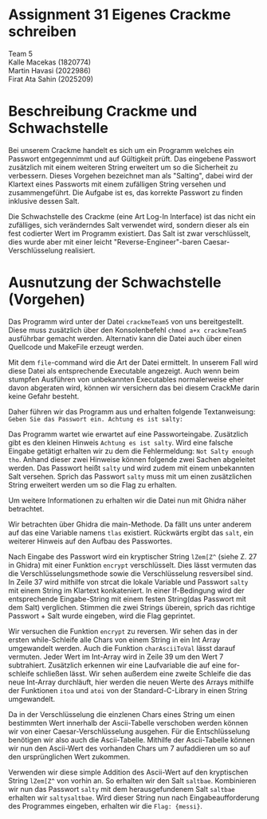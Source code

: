 # Assignment 31 Eigenes Crackme schreiben   
Team 5  
Kalle Macekas (1820774)  
Martin Havasi (2022986)  
Firat Ata Sahin (2025209)  

# Beschreibung Crackme und Schwachstelle 
Bei unserem Crackme handelt es sich um ein Programm welches ein Passwort entgegennimmt und auf Gültigkeit prüft. Das eingebene Passwort zusätzlich mit einem weiteren String erweitert um so die Sicherheit zu verbessern. Dieses Vorgehen bezeichnet man als "Salting", dabei wird der Klartext eines Passworts mit einem zufälligen String versehen und zusammengeführt. Die Aufgabe ist es, das korrekte Passwort zu finden inklusive dessen Salt.

Die Schwachstelle des Crackme (eine Art Log-In Interface) ist das nicht ein zufälliges, sich veränderndes Salt verwendet wird, sondern dieser als ein fest codierter Wert im Programm existiert. Das Salt ist zwar verschlüsselt, dies wurde aber mit einer leicht "Reverse-Engineer"-baren Caesar-Verschlüsselung realisiert.    

# Ausnutzung der Schwachstelle (Vorgehen)

Das Programm wird unter der Datei `crackmeTeam5` von uns bereitgestellt. Diese muss zusätzlich über den Konsolenbefehl
`chmod a+x crackmeTeam5` ausführbar gemacht werden. Alternativ kann die Datei auch über einen Quellcode und MakeFile erzeugt werden.

Mit dem `file`-command wird die Art der Datei ermittelt. In unserem Fall wird diese Datei als entsprechende Executable angezeigt. Auch wenn beim stumpfen Ausführen von unbekannten Executables normalerweise eher davon abgeraten wird, können wir versichern das bei diesem CrackMe darin keine Gefahr besteht.

Daher führen wir das Programm aus und erhalten folgende Textanweisung:
`Geben Sie das Passwort ein. Achtung es ist salty: `

Das Programm wartet wie erwartet auf eine Passworteingabe. Zusätzlich gibt es den kleinen Hinweis `Achtung es ist salty`. Wird eine falsche Eingabe getätigt erhalten wir zu dem die Fehlermeldung: `Not Salty enough tho`. Anhand dieser zwei Hinweise können folgende zwei Sachen abgeleitet werden. Das Passwort heißt `salty` und wird zudem mit einem unbekannten Salt versehen. Sprich das Passwort `salty` muss mit um einen zusätzlichen String erweitert werden um so die Flag zu erhalten.

Um weitere Informationen zu erhalten wir die Datei nun mit Ghidra näher betrachtet.

Wir betrachten über Ghidra die main-Methode. Da fällt uns unter anderem auf das eine Variable namens `tlas` existiert. Rückwärts ergibt das `salt`, ein weiterer Hinweis auf den Aufbau des Passwortes.

Nach Eingabe des Passwort wird ein kryptischer String `lZem[Z^` (siehe Z. 27 in Ghidra) mit einer Funktion `encrypt` verschlüsselt. Dies lässt vermuten das die Verschlüsselungsmethode sowie die Verschlüsselung resversibel sind.   
In Zeile 37 wird mithilfe von strcat die lokale Variable und Passwort `salty` mit einem String im Klartext konkateniert. In einer If-Bedingung wird der entsprechende Eingabe-String mit einem festen String(das Passwort mit dem Salt) verglichen. Stimmen die zwei Strings überein, sprich das richtige Passwort + Salt wurde eingeben, wird die Flag geprintet.  

Wir versuchen die Funktion `encrypt` zu reversen. Wir sehen das in der ersten while-Schleife alle Chars von einem String in ein Int Array umgewandelt werden. Auch die Funktion `charAsciiToVal` lässt darauf vermuten. Jeder Wert im Int-Array wird in Zeile 39 
um den Wert 7 subtrahiert. Zusätzlich erkennen wir eine Laufvariable die auf eine for-schleife schließen lässt. Wir sehen außerdem eine zweite Schleife die das neue Int-Array durchläuft, hier werden die neuen Werte des Arrays mithilfe der Funktionen `itoa` und `atoi` von der Standard-C-Library in einen String umgewandelt.

Da in der Verschlüsselung die einzlenen Chars eines String um einen bestimmten Wert innerhalb der Ascii-Tabelle verschoben werden können wir von einer Caesar-Verschlüsselung ausgehen. Für die Entschlüsselung benötigen wir also auch die Ascii-Tabelle. Mithilfe der Ascii-Tabelle können wir nun den Ascii-Wert des vorhanden Chars um 7 aufaddieren um so auf den ursprünglichen Wert zukommen.  

Verwenden wir diese simple Addition des Ascii-Wert auf den kryptischen String `lZem[Z^` von vorhin an. So erhalten wir den Salt `saltbae`. Kombinieren wir nun das Passwort `salty` mit dem herausgefundenem Salt `saltbae` erhalten wir `saltysaltbae`. Wird dieser String nun nach Eingabeaufforderung des Programmes eingeben, erhalten wir die `Flag: {messi}`. 
